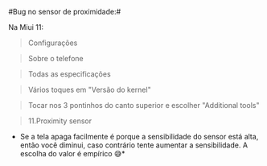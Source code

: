 #Bug no sensor de proximidade:#

Na Miui 11:

> Configurações

> Sobre o telefone

> Todas as especificações

> Vários toques em "Versão do kernel"

> Tocar nos 3 pontinhos do canto superior e escolher "Additional tools"

> 11.Proximity sensor

* Se a tela apaga facilmente é porque a sensibilidade do sensor está alta, então você diminui, caso contrário tente aumentar a sensibilidade. A escolha do valor é empírico 😅*
